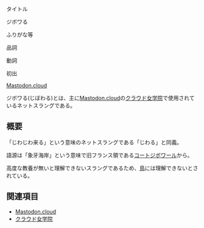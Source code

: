 <div>

タイトル

</div>

ジボワる

ふりがな等

品詞

動詞

初出

[Mastodon.cloud](/Mastodon.cloud "Mastodon.cloud")

  
ジボワる(じぼわる)とは、主に[Mastodon.cloud](/Mastodon.cloud "Mastodon.cloud")の[クラウド女学院](/%E3%82%AF%E3%83%A9%E3%82%A6%E3%83%89%E5%A5%B3%E5%AD%A6%E9%99%A2 "クラウド女学院")で使用されているネットスラングである。

## 概要

「じわじわ来る」という意味のネットスラングである「じわる」と同義。

語源は「象牙海岸」という意味で旧フランス領である[コートジボワール](https://ja.wikipedia.org/wiki/%E3%82%B3%E3%83%BC%E3%83%88%E3%82%B8%E3%83%9C%E3%83%AF%E3%83%BC%E3%83%AB "w:コートジボワール")から。

高度な教養が無いと理解できないスラングであるため、[鳥](/%E9%B3%A5 "鳥")には理解できないとされている。

## 関連項目

-   [Mastodon.cloud](/Mastodon.cloud "Mastodon.cloud")
-   [クラウド女学院](/%E3%82%AF%E3%83%A9%E3%82%A6%E3%83%89%E5%A5%B3%E5%AD%A6%E9%99%A2 "クラウド女学院")
